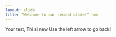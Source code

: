 ```yaml
---
layout: slide
title: “Welcome to our second slide!” hmm
---
```

Your test, Thi si new
Use the left arrow to go back!
